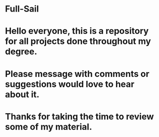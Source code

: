 # Full-Sail
# Hello everyone, this is a repository for all projects done throughout my degree.
# Please message with comments or suggestions would love to hear about it.
# Thanks for taking the time to review some of my material.

